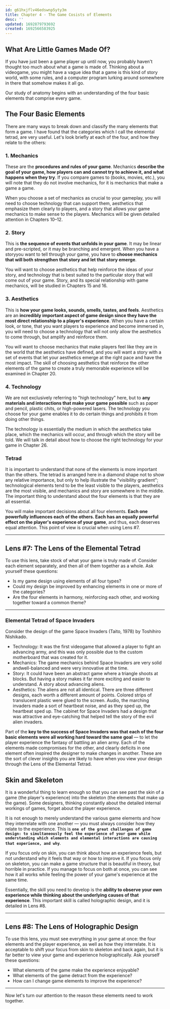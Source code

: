 ```yaml
---
id: g61hxjflv46edswnp5yty3m
title: Chapter 4 - The Game Cosists of Elements
desc: ''
updated: 1692879793692
created: 1692566583925
---
```


## What Are Little Games Made Of?

If you have just been a game player up until now, you probably haven't thought too much about what a game is made of. Thinking about a videogame, you might have a vague idea that a game is this kind of story world, with some rules, and a computer program lurking around somewhere in there that somehow makes it all go.

Our study of anatomy begins with an understanding of the four basic elements that comprise every game.

## The Four Basic Elements

There are many ways to break down and classify the many elements that form a game. I have found that the categories which I call the elemental tetrad, are very useful. Let's look briefly at each of the four, and how they relate to the others:

### 1. Mechanics

These are the **procedures and rules of your game**. Mechanics **describe the goal of your game, how players can and cannot try to achieve it, and what happens when they try**. If you compare games to (books, movies, etc.), you will note that they do not involve mechanics, for it is mechanics that make a game a game. 

When you choose a set of mechanics as crucial to your gameplay, you will need to choose technology that can support them, aesthetics that emphasize them clearly to players, and a story that allows your game mechanics to make sense to the players. Mechanics will be given detailed attention in Chapters 10–12.

### 2. Story

This is **the sequence of events that unfolds in your game**. It may be linear and pre-scripted, or it may be branching and emergent. When you have a storyyou want to tell through your game, you have to **choose mechanics that will both strengthen that story and let that story emerge**. 

You will want to choose aesthetics that help reinforce the ideas of your story, and technology that is best suited to the particular story that will come out of your game. Story, and its special relationship with game mechanics, will be studied in Chapters 15 and 16.

### 3. Aesthetics

This is **how your game looks, sounds, smells, tastes, and feels**. Aesthetics are an **incredibly important aspect of game design since they have the most direct relationship to a player's experience**. When you have a certain look, or tone, that you want players to experience and become immersed in, you will need to choose a technology that will not only allow the aesthetics to come through, but amplify and reinforce them. 

You will want to choose mechanics that make players feel like they are in the world that the aesthetics have defined, and you will want a story with a set of events that let your aesthetics emerge at the right pace and have the most impact. The skill of choosing aesthetics that reinforce the other elements of the game to create a truly memorable experience will be examined in Chapter 20.

### 4. Technology

We are not exclusively referring to "high technology" here, but to **any materials and interactions that make your game possible** such as paper and pencil, plastic chits, or high-powered lasers. The technology you choose for your game enables it to do certain things and prohibits it from doing other things.

The technology is essentially the medium in which the aesthetics take place, which the mechanics will occur, and through which the story will be told. We
will talk in detail about how to choose the right technology for your game in Chapter 26.

### Tetrad

It is important to understand that none of the elements is more important than the others. The tetrad is arranged here in a diamond shape not to show any relative importance, but only to help illustrate the "visibility gradient"; technological elements tend to be the least visible to the players, aesthetics are the most visible, and mechanics and story are somewhere in the middle. The important thing to understand about the four elements is that they are all essential.

You will make important decisions about all four elements. **Each one powerfully influences each of the others. Each has an equally powerful effect on the player's experience of your game**, and thus, each deserves equal attention. This point of view is crucial when using Lens #7.

---

## Lens #7: The Lens of the Elemental Tetrad

To use this lens, take stock of what your game is truly made of. Consider each element separately, and then all of them together as a whole. Ask yourself these questions:

* Is my game design using elements of all four types?
* Could my design be improved by enhancing elements in one or more of the categories?
* Are the four elements in harmony, reinforcing each other, and working together toward a common theme?

---

### Elemental Tetrad of Space Invaders

Consider the design of the game Space Invaders (Taito, 1978) by Toshihiro
Nishikado. 

* Technology: It was the first videogame that allowed a player to fight an advancing army, and this was only possible due to the custom motherboard that was created for it.
* Mechanics: The game mechanics behind Space Invaders are very solid andwell-balanced and were very innovative at the time.
* Story: It could have been an abstract game where a triangle shoots at blocks. But having a story makes it far more exciting and easier to understand. A story about advancing aliens.
* Aesthetics: The aliens are not all identical. There are three different designs, each worth a different amount of points. Colored strips of translucent plastic were glued to the screen. Audio, the marching invaders made a sort of heartbeat noise, and as they sped up, the heartbeat sped up. The cabinet for Space Invaders had a design that was attractive and eye-catching that helped tell the story of the evil alien invaders.

Part of the **key to the success of Space Invaders was that each of the four basic elements were all working hard toward the same goal** — to let the player experience the fantasy of battling an alien army. Each of the elements made compromises for the other, and clearly deficits in one element often inspired the designer to make changes in another. These are the sort of clever insights you are likely to have when you view your design through the Lens of the Elemental Tetrad.

## Skin and Skeleton

It is a wonderful thing to learn enough so that you can see past the skin of a game (the player's experience) into the skeleton (the elements that make up the game). Some designers, thinking constantly about the detailed internal workings of games, forget about the player experience. 

It is not enough to merely understand the various game elements and how they interrelate with one another — you must always consider how they relate to the experience. This is **`one of the great challenges of game design: to simultaneously feel the experience of your game while understanding which elements and elemental interactions are causing that experience, and why`**. 

If you focus only on skin, you can think about how an experience feels, but not understand why it feels that way or how to improve it. If you focus only on skeleton, you can make a game structure that is beautiful in theory, but horrible in practice. If you manage to focus on both at once, you can see how it all works while feeling the power of your game's experience at the same time.

Essentially, the skill you need to develop is the **ability to observe your own experience while thinking about the underlying causes of that experience**. This important skill is called holographic design, and it is detailed in Lens #8.

---

## Lens #8: The Lens of Holographic Design

To use this lens, you must see everything in your game at once: the four elements and the player experience, as well as how they interrelate. It is acceptable to shift your focus from skin to skeleton and back again, but it is far better to view your game and experience holographically. Ask yourself these questions:

* What elements of the game make the experience enjoyable?
* What elements of the game detract from the experience?
* How can I change game elements to improve the experience?

---

Now let's turn our attention to the reason these elements need to work together.
